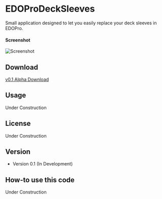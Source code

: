 # EDOProDeckSleeves
Small application designed to let you easily replace your deck sleeves in EDOPro.

#### Screenshot
![Screenshot](https://i.imgur.com/bbKWt2f.png)

## Download
[v0.1 Alpha Download](/releases/download/v0.1-alpha/EDOProSleeves.zip)

## Usage
Under Construction

## License 
Under Construction

## Version 
* Version 0.1 (In Development)

## How-to use this code
Under Construction
